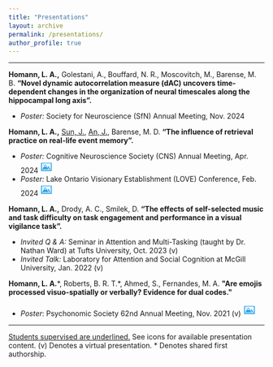 ```yaml
---
title: "Presentations"
layout: archive
permalink: /presentations/
author_profile: true
---
```

<hr>

**Homann, L. A.,** Golestani, A., Bouffard, N. R., Moscovitch, M., Barense, M. B. **“Novel dynamic autocorrelation measure (dAC) uncovers time-dependent changes in the organization of neural timescales along the hippocampal long axis”.**
* *Poster:* Society for Neuroscience (SfN) Annual Meeting, Nov. 2024

**Homann, L. A.,** <u>Sun, J.</u>, <u>An, J.</u>, Barense, M. D. **“The influence of retrieval practice on real-life event memory”.**
* *Poster:* Cognitive Neuroscience Society (CNS) Annual Meeting, Apr. 2024 <a href="/files/Homann_CNS_2024.pdf" target="_blank"><img src="/images/icons/image.png" width="25" height="25"></a>
* *Poster:* Lake Ontario Visionary Establishment (LOVE) Conference, Feb. 2024 <a href="/files/Homannetal_2024_LOVE.pdf" target="_blank"><img src="/images/icons/image.png" width="25" height="25"></a>

**Homann, L. A.,** Drody, A. C., Smilek, D. **“The effects of self-selected music and task difficulty on task engagement and performance in a visual vigilance task”.**
* *Invited Q & A:* Seminar in Attention and Multi-Tasking (taught by Dr. Nathan Ward) at Tufts University, Oct. 2023 (v)
* *Invited Talk:* Laboratory for Attention and Social Cognition at McGill University, Jan. 2022 (v)

**Homann, L. A.**\*, Roberts, B. R. T.\*, Ahmed, S., Fernandes, M. A. **"Are emojis processed visuo-spatially or verbally? Evidence for dual codes."**
* *Poster*: Psychonomic Society 62nd Annual Meeting, Nov. 2021 (v) <a href="/files/EmojisPoster_Psychonomics2021.pdf" target="_blank"><img src="/images/icons/image.png" width="25" height="25"></a>

<hr>

<u>Students supervised are underlined.</u> See icons for available presentation content. (v) Denotes a virtual presentation. \* Denotes shared first authorship.


